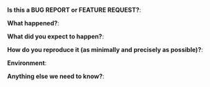 **Is this a BUG REPORT or FEATURE REQUEST?**:

**What happened?**:

**What did you expect to happen?**:

**How do you reproduce it (as minimally and precisely as possible)?**:

**Environment**:

**Anything else we need to know?**: